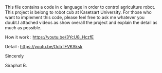 This file contains a code in c language in order to control agriculture robot. This project is belong to robot cub at Kasetsart University. For those who want to implement this code, please feel free to ask me whatever you doubt.I attached videos as show overall the project and explain the detail as much as possible.


How it work : https://youtu.be/3YcU8_HczfE

Detail : https://youtu.be/OcbTFVKSksk

Sincerely

Siraphat B.
